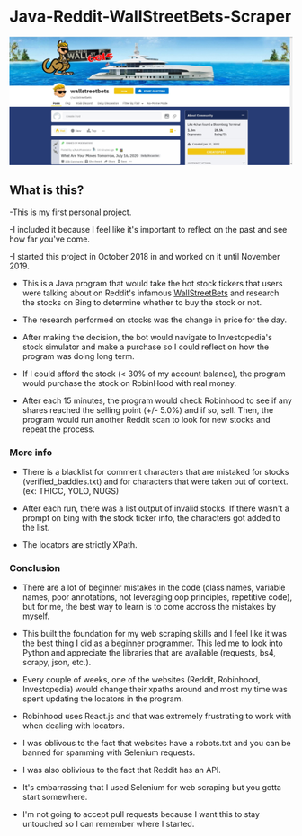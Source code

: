 # Java-Reddit-WallStreetBets-Scraper

![](https://github.com/jarrettdev/Java-Reddit-WallStreetBets-Scraper/blob/master/resources/WSB%20pic.jpg)

## What is this?

-This is my first personal project. 

-I included it because I feel like it's important to reflect on the past and see how far you've come. 



-I started this project in October 2018 in and worked on it until November 2019. 

- This is a Java program that would take the hot stock tickers that users were talking about on Reddit's infamous [WallStreetBets](https://www.reddit.com/r/wallstreetbets/) and research the stocks on Bing to determine whether to buy the stock or not. 

- The research performed on stocks was the change in price for the day.

- After making the decision, the bot would navigate to Investopedia's stock simulator and make a purchase so I could reflect on how the program was doing long term.

- If I could afford the stock (< 30% of my account balance), the program would purchase the stock on RobinHood with real money.

- After each 15 minutes, the program would check Robinhood to see if any shares reached the selling point (+/- 5.0%) and if so, sell. Then, the program would run another Reddit scan to look for new stocks and repeat the process. 

### More info

- There is a blacklist for comment characters that are mistaked for stocks (verified_baddies.txt) and for characters that were taken out of context. (ex: THICC, YOLO, NUGS)

- After each run, there was a list output of invalid stocks. If there wasn't a prompt on bing with the stock ticker info, the characters got added to the list.

- The locators are strictly XPath.


### Conclusion

- There are a lot of beginner mistakes in the code (class names, variable names, poor annotations, not leveraging oop principles, repetitive code), but for me, the best way to learn is to come accross the mistakes by myself. 

- This built the foundation for my web scraping skills and I feel like it was the best thing I did as a beginner programmer. This led me to look into Python and appreciate the libraries that are available (requests, bs4, scrapy, json, etc.). 

- Every couple of weeks, one of the websites (Reddit, Robinhood, Investopedia) would change their xpaths around and most my time was spent updating the locators in the program.

- Robinhood uses React.js and that was extremely frustrating to work with when dealing with locators.

- I was oblivous to the fact that websites have a robots.txt and you can be banned for spamming with Selenium requests.

- I was also oblivious to the fact that Reddit has an API.

- It's embarrassing that I used Selenium for web scraping but you gotta start somewhere.

- I'm not going to accept pull requests because I want this to stay untouched so I can remember where I started.
